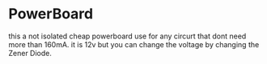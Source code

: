 # PowerBoard
this a not isolated cheap powerboard use for any circurt that dont need more than 160mA.
it is 12v but you can change the voltage by changing the Zener Diode.
